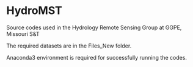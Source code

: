 # HydroMST
Source codes used in the Hydrology Remote Sensing Group at GGPE, Missouri S&amp;T

The required datasets are in the Files_New folder.

Anaconda3 environment is required for successfully running the codes.
